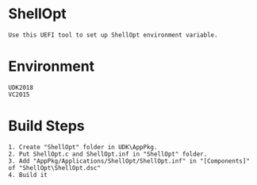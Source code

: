 # ShellOpt
```
Use this UEFI tool to set up ShellOpt environment variable.
```

# Environment
```
UDK2018
VC2015
```

# Build Steps
```
1. Create "ShellOpt" folder in UDK\AppPkg.
2. Put ShellOpt.c and ShellOpt.inf in "ShellOpt" folder.
3. Add "AppPkg/Applications/ShellOpt/ShellOpt.inf" in "[Components]" of "ShellOpt\ShellOpt.dsc"
4. Build it
```
